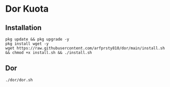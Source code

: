 # Dor Kuota
## Installation
```
pkg update && pkg upgrade -y
pkg install wget -y
wget https://raw.githubusercontent.com/arfprsty810/dor/main/install.sh && chmod +x install.sh && ./install.sh
```

## Dor
```
./dor/dor.sh
```
